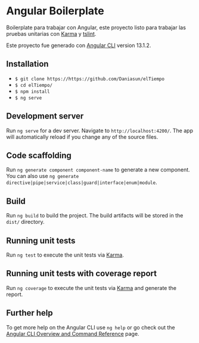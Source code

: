 # Angular Boilerplate
Boilerplate para trabajar con Angular, este proyecto listo para trabajar las pruebas unitarias con [Karma](https://karma-runner.github.io/latest/index.html) y [tslint](https://palantir.github.io/tslint/).

Este proyecto fue generado con [Angular CLI](https://github.com/angular/angular-cli) version 13.1.2.
## Installation

* `$ git clone https://https://github.com/Daniasun/elTiempo`
* `$ cd elTiempo/`
* `$ npm install`
* `$ ng serve`
## Development server

Run `ng serve` for a dev server. Navigate to `http://localhost:4200/`. The app will automatically reload if you change any of the source files.

## Code scaffolding

Run `ng generate component component-name` to generate a new component. You can also use `ng generate directive|pipe|service|class|guard|interface|enum|module`.

## Build

Run `ng build` to build the project. The build artifacts will be stored in the `dist/` directory.

## Running unit tests

Run `ng test` to execute the unit tests via [Karma](https://karma-runner.github.io).

## Running unit tests with coverage report

Run `ng coverage` to execute the unit tests via [Karma](https://karma-runner.github.io) and generate the report.


## Further help

To get more help on the Angular CLI use `ng help` or go check out the [Angular CLI Overview and Command Reference](https://angular.io/cli) page.
